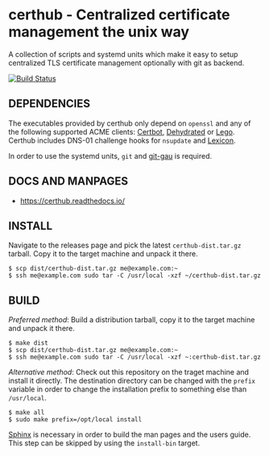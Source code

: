 # certhub - Centralized certificate management the unix way

A collection of scripts and systemd units which make it easy to setup
centralized TLS certificate management optionally with git as backend.

[![Build Status](https://travis-ci.org/znerol/certhub.svg?branch=master)](https://travis-ci.org/znerol/certhub)

## DEPENDENCIES

The executables provided by certhub only depend on `openssl` and any of the
following supported ACME clients: [Certbot], [Dehydrated] or [Lego].  Certhub
includes DNS-01 challenge hooks for `nsupdate` and [Lexicon].

In order to use the systemd units, `git` and [git-gau] is required.

## DOCS AND MANPAGES

* https://certhub.readthedocs.io/

## INSTALL

Navigate to the releases page and pick the latest `certhub-dist.tar.gz`
tarball. Copy it to the target machine and unpack it there.

    $ scp dist/certhub-dist.tar.gz me@example.com:~
    $ ssh me@example.com sudo tar -C /usr/local -xzf ~/certhub-dist.tar.gz

## BUILD

*Preferred method*: Build a distribution tarball, copy it to the target machine
and unpack it there.

    $ make dist
    $ scp dist/certhub-dist.tar.gz me@example.com:~
    $ ssh me@example.com sudo tar -C /usr/local -xzf ~:certhub-dist.tar.gz

*Alternative method*: Check out this repository on the traget machine and
install it directly. The destination directory can be changed with the `prefix`
variable in order to change the installation prefix to something else than
`/usr/local`.

    $ make all
    $ sudo make prefix=/opt/local install

[Sphinx] is necessary in order to build the man pages and the users guide. This
step can be skipped by using the `install-bin` target.

[Certbot]: https://certbot.eff.org/
[Dehydrated]: https://dehydrated.io/
[Lego]: https://github.com/xenolf/lego
[Lexicon]: https://github.com/AnalogJ/lexicon
[git-gau]: https://github.com/znerol/git-gau
[Sphinx]: https://www.sphinx-doc.org/

